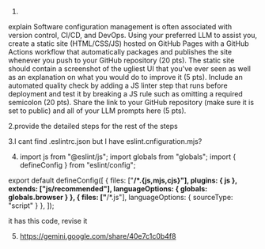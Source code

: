 1.
explain Software configuration management is often associated with version control, CI/CD, and DevOps. Using your preferred LLM to assist you, create a static site (HTML/CSS/JS) hosted on GitHub Pages with a GitHub Actions workflow that automatically packages and publishes the site whenever you push to your GitHub repository (20 pts). The static site should contain a screenshot of the ugliest UI that you've ever seen as well as an explanation on what you would do to improve it (5 pts). Include an automated quality check by adding a JS linter step that runs before deployment and test it by breaking a JS rule such as omitting a required semicolon (20 pts). Share the link to your GitHub repository (make sure it is set to public) and all of your LLM prompts here (5 pts).

2.provide the detailed steps for the rest of the steps

3.I cant find .eslintrc.json but I have eslint.cnfiguration.mjs?

4. import js from "@eslint/js";
import globals from "globals";
import { defineConfig } from "eslint/config";

export default defineConfig([
  { files: ["**/*.{js,mjs,cjs}"], plugins: { js }, extends: ["js/recommended"], languageOptions: { globals: globals.browser } },
  { files: ["**/*.js"], languageOptions: { sourceType: "script" } },
]);

it has this code, revise it

5. https://gemini.google.com/share/40e7c1c0b4f8
